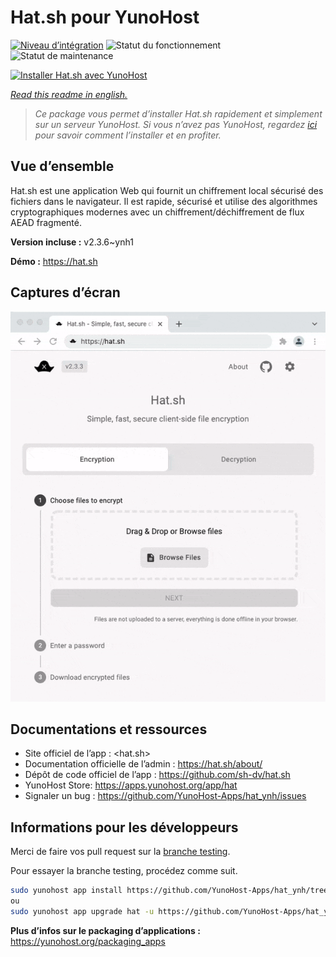 <!--
N.B.: This README was automatically generated by https://github.com/YunoHost/apps/tree/master/tools/readme_generator
It shall NOT be edited by hand.
-->

# Hat.sh pour YunoHost

[![Niveau d’intégration](https://dash.yunohost.org/integration/hat.svg)](https://dash.yunohost.org/appci/app/hat) ![Statut du fonctionnement](https://ci-apps.yunohost.org/ci/badges/hat.status.svg) ![Statut de maintenance](https://ci-apps.yunohost.org/ci/badges/hat.maintain.svg)

[![Installer Hat.sh avec YunoHost](https://install-app.yunohost.org/install-with-yunohost.svg)](https://install-app.yunohost.org/?app=hat)

*[Read this readme in english.](./README.md)*

> *Ce package vous permet d’installer Hat.sh rapidement et simplement sur un serveur YunoHost.
Si vous n’avez pas YunoHost, regardez [ici](https://yunohost.org/#/install) pour savoir comment l’installer et en profiter.*

## Vue d’ensemble

Hat.sh est une application Web qui fournit un chiffrement local sécurisé des fichiers dans le navigateur. Il est rapide, sécurisé et utilise des algorithmes cryptographiques modernes avec un chiffrement/déchiffrement de flux AEAD fragmenté.

**Version incluse :** v2.3.6~ynh1

**Démo :** https://hat.sh

## Captures d’écran

![Capture d’écran de Hat.sh](./doc/screenshots/screenshot.png)

## Documentations et ressources

* Site officiel de l’app : <hat.sh>
* Documentation officielle de l’admin : <https://hat.sh/about/>
* Dépôt de code officiel de l’app : <https://github.com/sh-dv/hat.sh>
* YunoHost Store: <https://apps.yunohost.org/app/hat>
* Signaler un bug : <https://github.com/YunoHost-Apps/hat_ynh/issues>

## Informations pour les développeurs

Merci de faire vos pull request sur la [branche testing](https://github.com/YunoHost-Apps/hat_ynh/tree/testing).

Pour essayer la branche testing, procédez comme suit.

``` bash
sudo yunohost app install https://github.com/YunoHost-Apps/hat_ynh/tree/testing --debug
ou
sudo yunohost app upgrade hat -u https://github.com/YunoHost-Apps/hat_ynh/tree/testing --debug
```

**Plus d’infos sur le packaging d’applications :** <https://yunohost.org/packaging_apps>